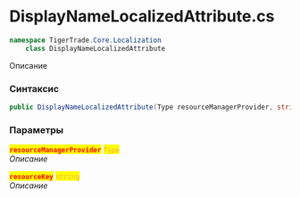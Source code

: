 
# DisplayNameLocalizedAttribute.cs
```csharp
namespace TigerTrade.Core.Localization  
    class DisplayNameLocalizedAttribute
```

Описание

### Синтаксис
```csharp
public DisplayNameLocalizedAttribute(Type resourceManagerProvider, string resourceKey)
```

### Параметры  
<mark style="color:red;">**`resourceManagerProvider`**</mark> <mark style="color: rgb(255, 166, 87);">`Type`</mark>  
 *Описание*  
  
<mark style="color:red;">**`resourceKey`**</mark> <mark style="color: rgb(255, 166, 87);">`string`</mark>  
 *Описание*  
  

                    
                    